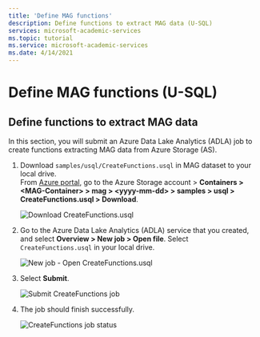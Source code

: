 ```yaml
---
title: 'Define MAG functions'
description: Define functions to extract MAG data (U-SQL)
services: microsoft-academic-services
ms.topic: tutorial
ms.service: microsoft-academic-services
ms.date: 4/14/2021
---
```

# Define MAG functions (U-SQL)

## Define functions to extract MAG data

In this section, you will submit an Azure Data Lake Analytics (ADLA) job to create functions extracting MAG data from Azure Storage (AS).

1. Download `samples/usql/CreateFunctions.usql` in MAG dataset to your local drive.<br>From [Azure portal](https://portal.azure.com), go to the Azure Storage account > **Containers > \<MAG-Container\> > mag > \<yyyy-mm-dd\> > samples > usql > CreateFunctions.usql > Download**.

   ![Download CreateFunctions.usql](media/samples-azure-data-lake-hindex/create-functions-download.png "Download CreateFunctions.usql")

1. Go to the Azure Data Lake Analytics (ADLA) service that you created, and select **Overview > New job > Open file**. Select `CreateFunctions.usql` in your local drive.

   ![New job - Open CreateFunctions.usql](media/samples-azure-data-lake-hindex/create-functions-open.png "New job - Open CreateFunctions.usql")

1. Select **Submit**.

   ![Submit CreateFunctions job](media/samples-azure-data-lake-hindex/create-functions-submit.png "Submit CreateFunctions job")

1. The job should finish successfully.

   ![CreateFunctions job status](media/samples-azure-data-lake-hindex/create-functions-status.png "CreateFunctions job status")
